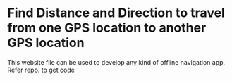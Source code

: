 # Find Distance and Direction to travel from one GPS location to another GPS location
This website file can be used to develop any kind of offline navigation app.
Refer repo. to get code
